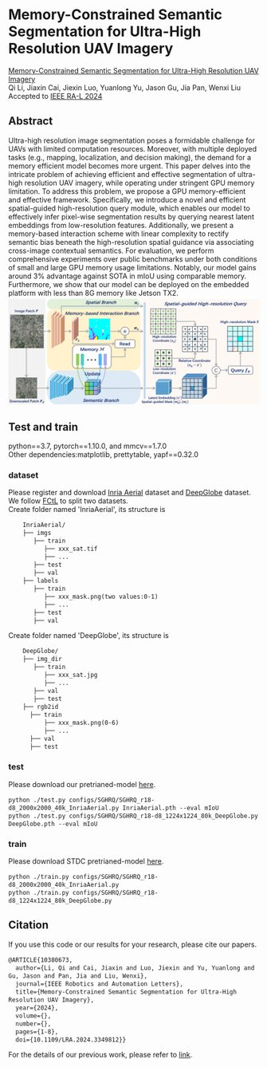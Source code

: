 # Memory-Constrained Semantic Segmentation for Ultra-High Resolution UAV Imagery
[Memory-Constrained Semantic Segmentation for Ultra-High Resolution UAV Imagery](https://arxiv.org/abs/2310.04721)  
Qi Li, Jiaxin Cai, Jiexin Luo, Yuanlong Yu, Jason Gu, Jia Pan, Wenxi Liu  
Accepted to [IEEE RA-L 2024](https://ieeexplore.ieee.org/document/10380673)
## Abstract
Ultra-high resolution image segmentation poses a formidable challenge for UAVs with limited computation resources. Moreover, with multiple deployed tasks (e.g., mapping, localization, and decision making), the demand for a memory efficient model becomes more urgent. This paper delves into the intricate problem of achieving efficient and effective segmentation of ultra-high resolution UAV imagery, while operating under stringent GPU memory limitation. To address this problem, we propose a GPU memory-efficient and effective framework. Specifically, we introduce a novel and efficient spatial-guided high-resolution query module, which enables our model to effectively infer pixel-wise segmentation results by querying nearest latent embeddings from low-resolution features. Additionally, we present a memory-based interaction scheme with linear complexity to rectify semantic bias beneath the high-resolution spatial guidance via associating cross-image contextual semantics. For evaluation, we perform comprehensive experiments over public benchmarks under both conditions of small and large GPU memory usage limitations. Notably, our model gains around 3% advantage against SOTA in mIoU using comparable memory. Furthermore, we show that our model can be deployed on the embedded platform with less than 8G memory like Jetson TX2.
![framework](https://github.com/liqiokkk/SGHRQ/blob/main/framework.png)
## Test and train
python==3.7, pytorch==1.10.0, and mmcv==1.7.0  
Other dependencies:matplotlib, prettytable, yapf==0.32.0
### dataset
Please register and download [Inria Aerial](https://project.inria.fr/aerialimagelabeling/) dataset and [DeepGlobe](https://competitions.codalab.org/competitions/18468) dataset.  
We follow [FCtL](https://github.com/liqiokkk/FCtL) to split two datasets.  
Create folder named 'InriaAerial', its structure is 
```
    InriaAerial/
    ├── imgs
       ├── train
          ├── xxx_sat.tif
          ├── ...
       ├── test
       ├── val
    ├── labels
       ├── train
          ├── xxx_mask.png(two values:0-1)
          ├── ...
       ├── test
       ├── val
```
Create folder named 'DeepGlobe', its structure is
```
    DeepGlobe/
    ├── img_dir
       ├── train
          ├── xxx_sat.jpg
          ├── ...
       ├── val
       ├── test
    ├── rgb2id
      ├── train
          ├── xxx_mask.png(0-6)
          ├── ...
      ├── val
      ├── test
```
### test
Please download our pretrianed-model [here](https://drive.google.com/drive/folders/178LTNGOE-4zc5LN8rFVF2DihOjwsXBS7?usp=drive_link).
```
python ./test.py configs/SGHRQ/SGHRQ_r18-d8_2000x2000_40k_InriaAerial.py InriaAerial.pth --eval mIoU  
python ./test.py configs/SGHRQ/SGHRQ_r18-d8_1224x1224_80k_DeepGlobe.py DeepGlobe.pth --eval mIoU
```
### train
Please download STDC pretrianed-model [here](https://github.com/MichaelFan01/STDC-Seg).
```
python ./train.py configs/SGHRQ/SGHRQ_r18-d8_2000x2000_40k_InriaAerial.py  
python ./train.py configs/SGHRQ/SGHRQ_r18-d8_1224x1224_80k_DeepGlobe.py
```
## Citation
If you use this code or our results for your research, please cite our papers.
```
@ARTICLE{10380673,
  author={Li, Qi and Cai, Jiaxin and Luo, Jiexin and Yu, Yuanlong and Gu, Jason and Pan, Jia and Liu, Wenxi},
  journal={IEEE Robotics and Automation Letters}, 
  title={Memory-Constrained Semantic Segmentation for Ultra-High Resolution UAV Imagery}, 
  year={2024},
  volume={},
  number={},
  pages={1-8},
  doi={10.1109/LRA.2024.3349812}}
```
For the details of our previous work, please refer to [link](https://github.com/liqiokkk/FCtL).
